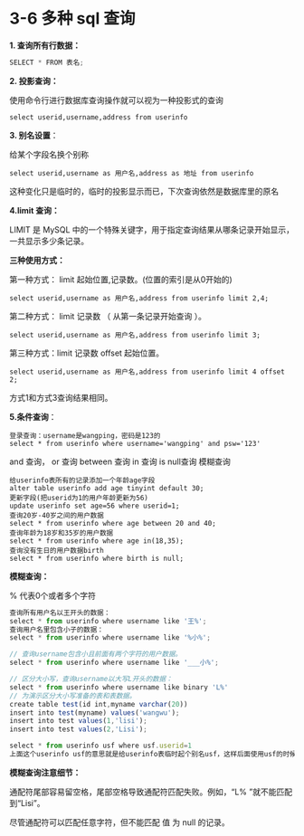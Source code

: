 # 3-6 多种 sql 查询

**1. 查询所有行数据：**

```ts
SELECT * FROM 表名;
```

**2. 投影查询：**

使用命令行进行数据库查询操作就可以视为一种投影式的查询

~~~
select userid,username,address from userinfo
~~~

**3. 别名设置**：

给某个字段名换个别称

~~~
select userid,username as 用户名,address as 地址 from userinfo
~~~

这种变化只是临时的，临时的投影显示而已，下次查询依然是数据库里的原名

**4.limit 查询：**

LIMIT 是 MySQL 中的一个特殊关键字，用于指定查询结果从哪条记录开始显示，一共显示多少条记录。

**三种使用方式：**

第一种方式： limit 起始位置,记录数。(位置的索引是从0开始的)

~~~
select userid,username as 用户名,address from userinfo limit 2,4;
~~~

第二种方式： limit 记录数 （ 从第一条记录开始查询 ）。

~~~
select userid,username as 用户名,address from userinfo limit 3;
~~~

第三种方式：limit  记录数 offset 起始位置。

~~~
select userid,username as 用户名,address from userinfo limit 4 offset 2;
~~~

方式1和方式3查询结果相同。

**5.条件查询**：

~~~
登录查询：username是wangping，密码是123的
select * from userinfo where username='wangping' and psw='123'
~~~

and 查询， or 查询  between 查询  in 查询  is null查询 模糊查询

~~~
给userinfo表所有的记录添加一个年龄age字段
alter table userinfo add age tinyint default 30;
更新字段(把userid为1的用户年龄更新为56)
update userinfo set age=56 where userid=1;
查询20岁-40岁之间的用户数据
select * from userinfo where age between 20 and 40;
查询年龄为18岁和35岁的用户数据
select * from userinfo where age in(18,35);
查询没有生日的用户数据birth
select * from userinfo where birth is null;
~~~

**模糊查询：**

% 代表0个或者多个字符

```ts
查询所有用户名以王开头的数据：
select * from userinfo where username like '王%';
查询用户名里包含小子的数据：
select * from userinfo where username like '%小%';

// 查询username包含小且前面有两个字符的用户数据。
select * from userinfo where username like '___小%';

// 区分大小写，查询username以大写L开头的数据：
select * from userinfo where username like binary 'L%'
// 为演示区分大小写准备的表和表数据。
create table test(id int,myname varchar(20))
insert into test(myname) values('wangwu');
insert into test values(1,'lisi');
insert into test values(2,'Lisi');

select * from userinfo usf where usf.userid=1
上面这个userinfo usf的意思就是给userinfo表临时起个别名usf，这样后面使用usf的时候通过.也可以自动出现提示（Navicat操作的时候）
```

**模糊查询注意细节：**

通配符尾部容易留空格，尾部空格导致通配符匹配失败。例如，“L% ”就不能匹配到“Lisi”。

尽管通配符可以匹配任意字符，但不能匹配 值 为 null 的记录。
